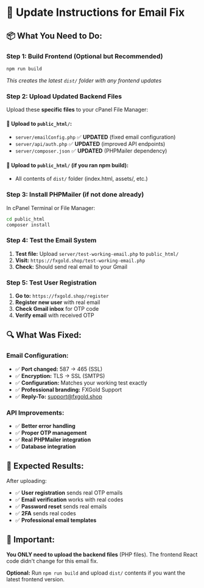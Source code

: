 # 🚀 Update Instructions for Email Fix

## 📦 **What You Need to Do:**

### **Step 1: Build Frontend (Optional but Recommended)**
```bash
npm run build
```
*This creates the latest `dist/` folder with any frontend updates*

### **Step 2: Upload Updated Backend Files**
Upload these **specific files** to your cPanel File Manager:

#### **📁 Upload to `public_html/`:**
- `server/emailConfig.php` ✅ **UPDATED** (fixed email configuration)
- `server/api/auth.php` ✅ **UPDATED** (improved API endpoints)
- `server/composer.json` ✅ **UPDATED** (PHPMailer dependency)

#### **📁 Upload to `public_html/` (if you ran npm build):**
- All contents of `dist/` folder (index.html, assets/, etc.)

### **Step 3: Install PHPMailer (if not done already)**
In cPanel Terminal or File Manager:
```bash
cd public_html
composer install
```

### **Step 4: Test the Email System**
1. **Test file:** Upload `server/test-working-email.php` to `public_html/`
2. **Visit:** `https://fxgold.shop/test-working-email.php`
3. **Check:** Should send real email to your Gmail

### **Step 5: Test User Registration**
1. **Go to:** `https://fxgold.shop/register`
2. **Register new user** with real email
3. **Check Gmail inbox** for OTP code
4. **Verify email** with received OTP

## 🔍 **What Was Fixed:**

### **Email Configuration:**
- ✅ **Port changed:** 587 → 465 (SSL)
- ✅ **Encryption:** TLS → SSL (SMTPS)
- ✅ **Configuration:** Matches your working test exactly
- ✅ **Professional branding:** FXGold Support
- ✅ **Reply-To:** support@fxgold.shop

### **API Improvements:**
- ✅ **Better error handling**
- ✅ **Proper OTP management**
- ✅ **Real PHPMailer integration**
- ✅ **Database integration**

## 🎯 **Expected Results:**

After uploading:
- ✅ **User registration** sends real OTP emails
- ✅ **Email verification** works with real codes
- ✅ **Password reset** sends real emails
- ✅ **2FA** sends real codes
- ✅ **Professional email templates**

## 🚨 **Important:**

**You ONLY need to upload the backend files** (PHP files). The frontend React code didn't change for this email fix.

**Optional:** Run `npm run build` and upload `dist/` contents if you want the latest frontend version.